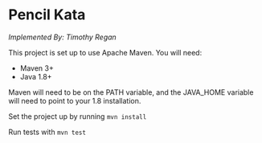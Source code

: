 # Pencil Kata
*Implemented By: Timothy Regan*

This project is set up to use Apache Maven.
You will need:
+ Maven 3+
+ Java 1.8+
  
Maven will need to be on the PATH variable, and the JAVA_HOME variable will need to point to your 1.8 installation.

Set the project up by running `mvn install`

Run tests with `mvn test`
